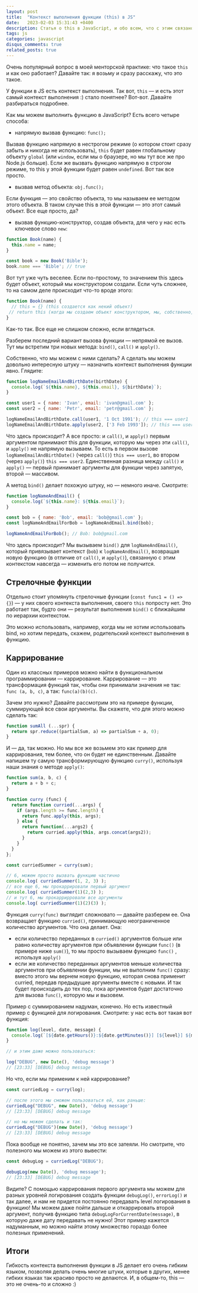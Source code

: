 ```yaml
---
layout: post
title:  "Контекст выполнения функции (this) в JS"
date:   2023-02-03 15:31:43 +0400
description: Статья о this в JavaScript, и обо всем, что с этим связано
tags: js
categories: javascript
disqus_comments: true
related_posts: true
---
```




Очень популярный вопрос в моей менторской практике: что такое `this` и как оно работает? Давайте так: я возьму и сразу расскажу, что это такое.

У функции в JS есть контекст выполнения. Так вот, `this` — и есть
этот самый контекст выполнения :) стало понятнее? Вот-вот. Давайте разбираться подробнее.

Как мы можем выполнить функцию в JavaScript? Есть всего четыре способа:

- напрямую вызвав функцию: `func();`

Вызвав функцию напрямую в нестрогом режиме (о котором стоит сразу забыть и никогда не использовать), `this` будет равен глобальному объекту `global` (или `window`, если мы о браузере, но мы тут все же про Node.js больше).
Если же вызвать функцию напрямую в строгом режиме, то this у этой функции будет равен `undefined`. Вот так все просто.

- вызвав метод объекта: `obj.func();`

Если функция — это свойство объекта, то мы называем ее методом этого объекта. В таком случае this в этой функции — это этот самый объект. Все еще просто, да?

- вызвав функцию-конструктор, создав объекта, для чего у нас есть ключевое слово `new`:  

```js
function Book(name) {
  this.name = name;
}

const book = new Book('Bible');
book.name === 'Bible'; // true
```

Вот тут уже чуть веселее. Если по-простому, то значением this здесь будет объект, который мы конструктором создали. Если чуть сложнее, то на самом деле происходит что-то вроде этого:

```js
function Book(name) {
  // this = {} (this создается как некий объект)
 // return this (когда мы создаем объект конструктором, мы, собственно, и возвращаем этот самый this
}
```

Как-то так. Все еще не слишком сложно, если вглядеться.

Разберем последний вариант вызова функции — непрямой ее вызов. Тут мы встретим три новых метода: `bind()`, `call()` и `apply()`.

Собственно, что мы можем с ними сделать? А сделать мы можем довольно интересную штуку — назначить контекст выполнения функции явно. Глядите:

```js
function logNameEmailAndBirthDate(birthDate) {
  console.log(`${this.name}, ${this.email}, ${birthDate}`);
}

const user1 = { name: 'Ivan', email: 'ivan@gmail.com' };
const user2 = { name: 'Petr', email: 'petr@gmail.com' };

logNameEmailAndBirthDate.call(user1, '1 Oct 1991'); // this === user1
logNameEmailAndBirthDate.apply(user2, ['3 Feb 1993']); // this === user2
```

Что здесь происходит? А все просто: и `call()`, и `apply()` первым аргументом принимают this для функции, которую мы через эти  `call()`, и `apply()`  не напрямую вызываем. То есть в первом вызове `logNameEmailAndBirthDate()` (через `call()`) `this === user1`, во втором (через `apply()`) `this === user2`.
Единственная разница между `call()` и `apply()` — первый принимает аргументы для функции через запятую, второй — массивом.

А метод `bind()` делает похожую штуку, но — немного иначе. Смотрите:

```js
function logNameAndEmail() {
  console.log(`${this.name}: ${this.email}`);
}

const bob = { name: 'Bob', email: 'bob@gmail.com' };
const logNameAndEmailForBob = logNameAndEmail.bind(bob);

logNameAndEmailForBob(); // Bob: bob@gmail.com
```

Что здесь происходит? Мы вызываем `bind()` для `logNameAndEmail()`,  который привязывает контекст (`bob`) к  `logNameAndEmail()`, возвращая новую функцию (в отличие от `call()`, и `apply()`), связанную с этим контекстом навсегда — изменить его потом не получится.

## Стрелочные функции

Отдельно стоит упомянуть стрелочные функции (`const func1 = () => {}`) — у них своего контекста выполнения, своего `this` попросту нет.
Это работает так, будто они — результат выполнения `bind()`  c ближайшим по иерархии контекстом.

Это можно использовать, например, когда мы не хотим использовать bind, но хотим передать, скажем, родительский контекст выполнения в функцию.

## Каррирование

Один из классных примеров можно найти в функциональном программировании — каррирование.
Каррирование — это трансформация функций так, чтобы они принимали значения не так: `func (a, b, c)`, а так: `func(a)(b)(c)`.

Зачем это нужно? Давайте рассмотрим это на примере функции, суммирующей все свои аргументы. Вы скажете, что для этого можно сделать так:

```js
function sumAll (...spr) {
  return spr.reduce((partialSum, a) => partialSum + a, 0);
}
```

И — да, так можно. Но мы все же возьмем это как пример для каррирования, тем более, что он будет не единственным.
Давайте напишем ту самую трансформирующую функцию `curry()`, используя наши знания о методе `apply()`:

```js
function sum(a, b, c) {
  return a + b + c;
}

function curry (func) {
  return function curried(...args) {
    if (args.length >= func.length) {
      return func.apply(this, args);
    } else {
      return function(...args2) {
        return curried.apply(this, args.concat(args2));
      }
    }
  }
};

const curriedSummer = curry(sum);

// 6, можем просто вызвать функцию частично
console.log( curriedSummer(1, 2, 3) );
// все еще 6, мы прокаррировали первый аргумент
console.log( curriedSummer(1)(2,3) ); 
// и тут 6, мы прокаррирровали все аргументы
console.log( curriedSummer(1)(2)(3) ); 
```

Функция `curry(func)` выглядит сложновато — давайте разберем ее.
Она возвращает функцию `curried()`, принимающую неограниченное количество аргументов. Что она делает. Она:

- если количество переданных в `curried()` аргументов больше или равно количеству аргументов при объявлении функции `func()`  (в примере ниже `sum()`), то мы просто вызываем функцию `func()` , используя `apply()`
- если же количество переданных аргументов меньше количества аргументов при объявлении функции, мы не выполним `func()` сразу: вместо этого мы вернем новую функцию, которая снова применит curried, передав предыдущие аргументы вместе с новыми. И так будет происходить до тех пор, пока аргументов будет достаточно для вызова `func()`, которую мы и вызовем.

Пример с суммированием надуман, конечно. Но есть известный пример с функцией для логирования. Смотрите: у нас есть вот такая вот функция:

```js
function log(level, date, message) {
  console.log(`[${date.getHours()}:${date.getMinutes()}] [${level}] ${message}`)
}

// и этим даже можно пользоваться:

log("DEBUG", new Date(), 'debug message')
// [23:33] [DEBUG] debug message
```

Но что, если мы применим к ней каррирование?

```js
const curriedLog = curry(log);

// после этого мы сможем пользоваться ей, как раньше: 
curriedLog("DEBUG", new Date(), 'debug message')
// [23:33] [DEBUG] debug message

// но мы можем сделать и так:
curriedLog("DEBUG")(new Date(), 'debug message')
// [23:33] [DEBUG] debug message
```

Пока вообще не понятно, зачем мы это все затеяли. Но смотрите, что полезного мы можем из этого вывести:

```js
const debugLog = curriedLog("DEBUG");

debugLog(new Date(), 'debug message');
// [23:33] [DEBUG] debug message
```

Видите? С помощью каррирования первого аргумента мы можем для разных уровней логирования создать функции `debugLog()`, `errorLog()` и так далее, и нам не придется постоянно передавать level логирования в функцию!
Мы можем даже пойти дальше и откаррировать второй аргумент, получив функцию типа `debugLogForCurrentDate(message)`, в которую даже дату передавать не нужно! Этот пример кажется надуманным, но можно найти этому множество гораздо более полезных применений.

## Итоги

Гибкость контекста выполнения функции в JS делает его очень гибким языком, позволяя делать очень многие штуки, которые в других, менее гибких языках так красиво просто не делаются. И, в общем-то, this — это не очень-то и сложно :)

